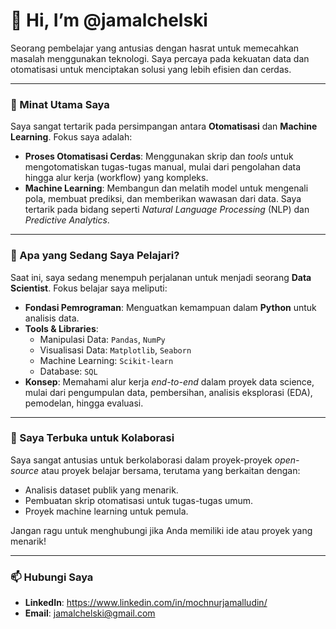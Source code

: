 # 👋 Hi, I’m @jamalchelski

Seorang pembelajar yang antusias dengan hasrat untuk memecahkan masalah menggunakan teknologi. Saya percaya pada kekuatan data dan otomatisasi untuk menciptakan solusi yang lebih efisien dan cerdas.

---

### 👀 Minat Utama Saya

Saya sangat tertarik pada persimpangan antara **Otomatisasi** dan **Machine Learning**. Fokus saya adalah:
- **Proses Otomatisasi Cerdas**: Menggunakan skrip dan *tools* untuk mengotomatiskan tugas-tugas manual, mulai dari pengolahan data hingga alur kerja (workflow) yang kompleks.
- **Machine Learning**: Membangun dan melatih model untuk mengenali pola, membuat prediksi, dan memberikan wawasan dari data. Saya tertarik pada bidang seperti *Natural Language Processing* (NLP) dan *Predictive Analytics*.

---

### 🌱 Apa yang Sedang Saya Pelajari?

Saat ini, saya sedang menempuh perjalanan untuk menjadi seorang **Data Scientist**. Fokus belajar saya meliputi:

* **Fondasi Pemrograman**: Menguatkan kemampuan dalam **Python** untuk analisis data.
* **Tools & Libraries**:
    * Manipulasi Data: `Pandas`, `NumPy`
    * Visualisasi Data: `Matplotlib`, `Seaborn`
    * Machine Learning: `Scikit-learn`
    * Database: `SQL`
* **Konsep**: Memahami alur kerja *end-to-end* dalam proyek data science, mulai dari pengumpulan data, pembersihan, analisis eksplorasi (EDA), pemodelan, hingga evaluasi.

---

### 💞️ Saya Terbuka untuk Kolaborasi

Saya sangat antusias untuk berkolaborasi dalam proyek-proyek *open-source* atau proyek belajar bersama, terutama yang berkaitan dengan:
- Analisis dataset publik yang menarik.
- Pembuatan skrip otomatisasi untuk tugas-tugas umum.
- Proyek machine learning untuk pemula.

Jangan ragu untuk menghubungi jika Anda memiliki ide atau proyek yang menarik!

---

### 📫 Hubungi Saya

* **LinkedIn**: https://www.linkedin.com/in/mochnurjamalludin/
* **Email**: jamalchelski@gmail.com
